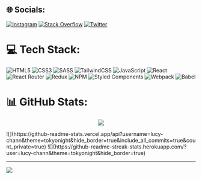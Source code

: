 
## 🌐 Socials:
[![Instagram](https://img.shields.io/badge/Instagram-%23E4405F.svg?logo=Instagram&logoColor=white)](https://instagram.com/lucy_.chann) [![Stack Overflow](https://img.shields.io/badge/-Stackoverflow-FE7A16?logo=stack-overflow&logoColor=white)](https://stackoverflow.com/users/19988474) [![Twitter](https://img.shields.io/badge/Twitter-%231DA1F2.svg?logo=Twitter&logoColor=white)](https://twitter.com/Raiiden_shogunn) 

# 💻 Tech Stack:
![HTML5](https://img.shields.io/badge/html5-%23E34F26.svg?style=for-the-badge&logo=html5&logoColor=white) ![CSS3](https://img.shields.io/badge/css3-%231572B6.svg?style=for-the-badge&logo=css3&logoColor=white) ![SASS](https://img.shields.io/badge/SASS-hotpink.svg?style=for-the-badge&logo=SASS&logoColor=white) ![TailwindCSS](https://img.shields.io/badge/tailwindcss-%2338B2AC.svg?style=for-the-badge&logo=tailwind-css&logoColor=white) ![JavaScript](https://img.shields.io/badge/javascript-%23323330.svg?style=for-the-badge&logo=javascript&logoColor=%23F7DF1E) ![React](https://img.shields.io/badge/react-%2320232a.svg?style=for-the-badge&logo=react&logoColor=%2361DAFB) ![React Router](https://img.shields.io/badge/React_Router-CA4245?style=for-the-badge&logo=react-router&logoColor=white) ![Redux](https://img.shields.io/badge/redux-%23593d88.svg?style=for-the-badge&logo=redux&logoColor=white) ![NPM](https://img.shields.io/badge/NPM-%23000000.svg?style=for-the-badge&logo=npm&logoColor=white) ![Styled Components](https://img.shields.io/badge/styled--components-DB7093?style=for-the-badge&logo=styled-components&logoColor=white) ![Webpack](https://img.shields.io/badge/webpack-%238DD6F9.svg?style=for-the-badge&logo=webpack&logoColor=black) ![Babel](https://img.shields.io/badge/Babel-F9DC3e?style=for-the-badge&logo=babel&logoColor=black)
# 📊 GitHub Stats:
<p align="center">
<img src="https://github-readme-stats.vercel.app/api/top-langs/?username=lucy-chann&theme=tokyonight&hide_border=true&include_all_commits=true&count_private=true&layout=compact"></p>
![](https://github-readme-stats.vercel.app/api?username=lucy-chann&theme=tokyonight&hide_border=true&include_all_commits=true&count_private=true)
![](https://github-readme-streak-stats.herokuapp.com/?user=lucy-chann&theme=tokyonight&hide_border=true)


---
[![](https://visitcount.itsvg.in/api?id=lucy-chann&icon=7&color=6)](https://visitcount.itsvg.in)
